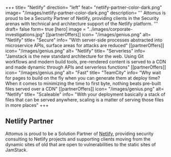 +++
title= "Netlify"
direction= "left"
feat= "netlify-partner-color-dark.png"
image= "/images/netlify-partner-color-dark.png"
description= '''
Attomus is proud to be a Security Partner of Netlify, providing clients in the Security arenas with technical and architecture support of the Netlify platform.
'''
draft= false
form= true
[hero]
image = "../images/corporate-investigations.jpg"
[[partnerOffers]]
icon= "/images/genius.png"
alt= "Netlify"
title= "Secure"
info= "With server-side processes abstracted into microservice APIs, surface areas for attacks are reduced"
[[partnerOffers]]
icon= "/images/genius.png"
alt= "Netlify"
title= "Serverless"
info= "Jamstack is the new standard architecture for the web. Using Git workflows and modern build tools, pre-rendered content is served to a CDN and made dynamic through APIs and serverless functions"
[[partnerOffers]]
icon= "/images/genius.png"
alt= "Fast"
title= "TeamCity"
info= "Why wait for pages to build on the fly when you can generate them at deploy time? When it comes to minimizing the time to first byte, nothing beats pre-built files served over a CDN"
[[partnerOffers]]
icon= "/images/genius.png"
alt= "Netlify"
title= "Scaleable"
info= "With your deployment basically a stack of files that can be served anywhere, scaling is a matter of serving those files in more places"
+++

## Netlify Partner

Attomus is proud to be a Solution Partner of <a href="https://netlify.com" target="_blank">Netlify</a>, providing security consulting to Netlify projects and supporting clients moving from the dynamic sites of old that are open to vulnerabilities to the static sites of JamStack.
